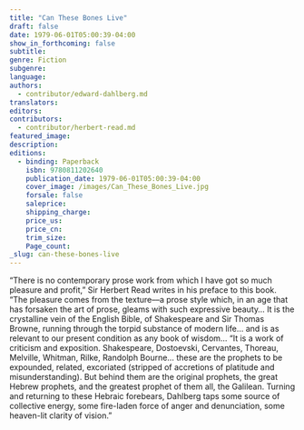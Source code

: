 ```yaml
---
title: "Can These Bones Live"
draft: false
date: 1979-06-01T05:00:39-04:00
show_in_forthcoming: false
subtitle:
genre: Fiction
subgenre:
language:
authors:
  - contributor/edward-dahlberg.md
translators:
editors:
contributors:
  - contributor/herbert-read.md
featured_image:
description:
editions:
  - binding: Paperback
    isbn: 9780811202640
    publication_date: 1979-06-01T05:00:39-04:00
    cover_image: /images/Can_These_Bones_Live.jpg
    forsale: false
    saleprice:
    shipping_charge:
    price_us:
    price_cn:
    trim_size:
    Page_count:
_slug: can-these-bones-live
---
```


“There is no contemporary prose work from which I have got so much pleasure and profit,” Sir Herbert Read writes in his preface to this book. “The pleasure comes from the texture––a prose style which, in an age that has forsaken the art of prose, gleams with such expressive beauty… It is the crystalline vein of the English Bible, of Shakespeare and Sir Thomas Browne, running through the torpid substance of modern life… and is as relevant to our present condition as any book of wisdom… “It is a work of criticism and exposition. Shakespeare, Dostoevski, Cervantes, Thoreau, Melville, Whitman, Rilke, Randolph Bourne… these are the prophets to be expounded, related, excoriated (stripped of accretions of platitude and misunderstanding). But behind them are the original prophets, the great Hebrew prophets, and the greatest prophet of them all, the Galilean. Turning and returning to these Hebraic forebears, Dahlberg taps some source of collective energy, some fire-laden force of anger and denunciation, some heaven-lit clarity of vision.”

